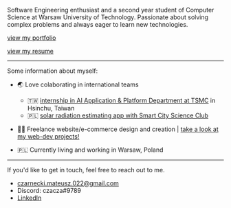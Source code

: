 Software Engineering enthusiast and a second year student of Computer Science at Warsaw University of Technology. Passionate about solving complex problems and always eager to learn new technologies.

[view my portfolio](https://czaacza.github.io/)

[view my resume](https://github.com/czaacza/cv/blob/master/mateusz-czarnecki-cv.pdf)

---

Some information about myself:

- 🌏 Love colaborating in international teams
  - 🇹🇼 [internship in AI Application & Platform Department at TSMC](https://www.linkedin.com/feed/update/urn:li:activity:7076923812839047171/) in Hsinchu, Taiwan
  <!-- - 🇫🇮 [ethereum based control system project with Nokia](https://github.com/dfallow/EthereumProject/wiki) in Helsinki, Finland -->
  - 🇵🇱 [solar radiation estimating app with Smart City Science Club](https://github.com/czaacza/solar-estimator)   
   
- 👨‍💻 Freelance website/e-commerce design and creation | [take a look at my web-dev projects!](https://github.com/czaacza/Web-Development-Projects)
- 🇵🇱 Currently living and working in Warsaw, Poland

--- 

If you'd like to get in touch, feel free to reach out to me.

- czarnecki.mateusz.022@gmail.com
- Discord: czacza#9789
- [LinkedIn](https://www.linkedin.com/in/mateusz--czarnecki/)

<!--
**czaacza/czaacza** is a ✨ _special_ ✨ repository because its `README.md` (this file) appears on your GitHub profile.

Here are some ideas to get you started:

- 🔭 I’m currently working on ...
- 🌱 I’m currently learning ...
- 👯 I’m looking to collaborate on ...
- 🤔 I’m looking for help with ...
- 💬 Ask me about ...
- 📫 How to reach me: ...
- 😄 Pronouns: ...
- ⚡ Fun fact: ...
-->
